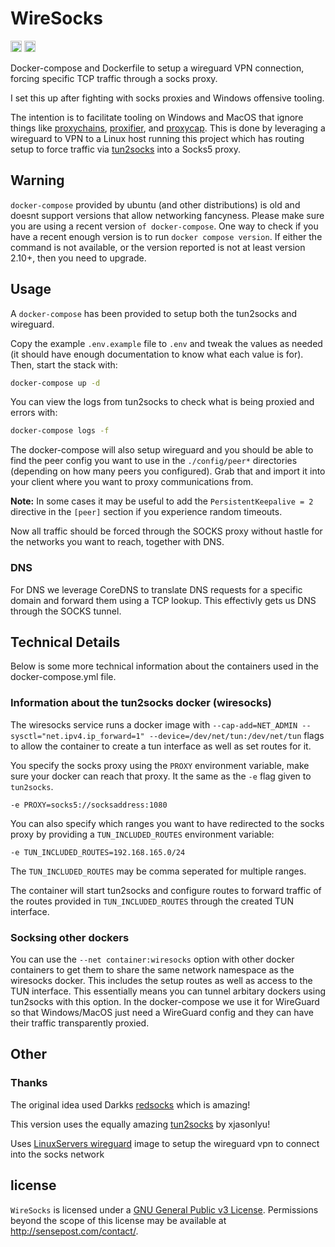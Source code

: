 # WireSocks

<a href="https://twitter.com/_cablethief"><img src="https://img.shields.io/badge/twitter-%40_cablethief-blue.svg" alt="@_cablethief" height="18"></a>  <a href="https://github.com/sensepost/wiresocks/actions/workflows/docker-image.yml"><img src="https://github.com/sensepost/wiresocks/actions/workflows/docker-image.yml/badge.svg" alt="docker builds" height="18"></a>

Docker-compose and Dockerfile to setup a wireguard VPN connection, forcing specific TCP traffic through a socks proxy.

I set this up after fighting with socks proxies and Windows offensive tooling.

The intention is to facilitate tooling on Windows and MacOS that ignore things like [proxychains](https://github.com/rofl0r/proxychains-ng), [proxifier](https://www.proxifier.com/), and [proxycap](https://www.proxycap.com/). This is done by leveraging a wireguard to VPN to a Linux host running this project which has routing setup to force traffic via [tun2socks](https://github.com/xjasonlyu/tun2socks) into a Socks5 proxy.  

## Warning

`docker-compose` provided by ubuntu (and other distributions) is old and doesnt support versions that allow networking fancyness. Please make sure you are using a recent version `of docker-compose`. One way to check if you have a recent enough version is to run `docker compose version`. If either the command is not available, or the version reported is not at least version 2.10+, then you need to upgrade.

## Usage

A `docker-compose` has been provided to setup both the tun2socks and wireguard.

Copy the example `.env.example` file to `.env` and tweak the values as needed (it should have enough documentation to know what each value is for). Then, start the stack with:

```bash
docker-compose up -d
```

You can view the logs from tun2socks to check what is being proxied and errors with:

```bash
docker-compose logs -f
```

The docker-compose will also setup wireguard and you should be able to find the peer config you want to use in the `./config/peer*` directories (depending on how many peers you configured). Grab that and import it into your client where you want to proxy communications from.

**Note:** In some cases it may be useful to add the `PersistentKeepalive = 2` directive in the `[peer]` section if you experience random timeouts.

Now all traffic should be forced through the SOCKS proxy without hastle for the networks you want to reach, together with DNS.

### DNS

For DNS we leverage CoreDNS to translate DNS requests for a specific domain and forward them using a TCP lookup. This effectivly gets us DNS through the SOCKS tunnel.

## Technical Details

Below is some more technical information about the containers used in the docker-compose.yml file.

### Information about the tun2socks docker (wiresocks)

The wiresocks service runs a docker image with `--cap-add=NET_ADMIN --sysctl="net.ipv4.ip_forward=1" --device=/dev/net/tun:/dev/net/tun` flags to allow the container to create a tun interface as well as set routes for it.

You specify the socks proxy using the `PROXY` environment variable, make sure your docker can reach that proxy. It the same as the `-e` flag given to `tun2socks`.

```text
-e PROXY=socks5://socksaddress:1080
```

You can also specify which ranges you want to have redirected to the socks proxy by providing a `TUN_INCLUDED_ROUTES` environment variable:

```text
-e TUN_INCLUDED_ROUTES=192.168.165.0/24
```

The `TUN_INCLUDED_ROUTES` may be comma seperated for multiple ranges.

The container will start tun2socks and configure routes to forward traffic of the routes provided in `TUN_INCLUDED_ROUTES` through the created TUN interface.

### Socksing other dockers

You can use the `--net container:wiresocks` option with other docker containers to get them to share the same network namespace as the wiresocks docker. This includes the setup routes as well as access to the TUN interface. This essentially means you can tunnel arbitary dockers using tun2socks with this option. In the docker-compose we use it for WireGuard so that Windows/MacOS just need a WireGuard config and they can have their traffic transparently proxied.

## Other

### Thanks

The original idea used Darkks [redsocks](https://github.com/darkk/redsocks/) which is amazing!

This version uses the equally amazing [tun2socks](https://github.com/xjasonlyu/tun2socks) by xjasonlyu!

Uses [LinuxServers wireguard](https://github.com/linuxserver/docker-wireguard) image to setup the wireguard vpn to connect into the socks network

## license

`WireSocks` is licensed under a [GNU General Public v3 License](https://www.gnu.org/licenses/gpl-3.0.en.html). Permissions beyond the scope of this license may be available at <http://sensepost.com/contact/>.
